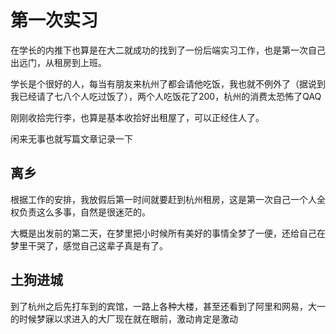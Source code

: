 # 第一次实习

在学长的内推下也算是在大二就成功的找到了一份后端实习工作，也是第一次自己出远门，从租房到上班。

学长是个很好的人，每当有朋友来杭州了都会请他吃饭，我也就不例外了（据说到我已经请了七八个人吃过饭了），两个人吃饭花了200，杭州的消费太恐怖了QAQ

刚刚收拾完行李，也算是基本收拾好出租屋了，可以正经住人了。

闲来无事也就写篇文章记录一下

## 离乡

根据工作的安排，我放假后第一时间就要赶到杭州租房，这是第一次自己一个人全权负责这么多事，自然是很迷茫的。

大概是出发前的第二天，在梦里把小时候所有美好的事情全梦了一便，还给自己在梦里干哭了，感觉自己这辈子真是有了。

## 土狗进城

到了杭州之后先打车到的宾馆，一路上各种大楼，甚至还看到了阿里和网易，大一的时候梦寐以求进入的大厂现在就在眼前，激动肯定是激动